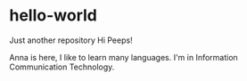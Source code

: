# hello-world
Just another repository
Hi Peeps!

Anna is here, I like to learn many languages.
I'm in Information Communication Technology.
